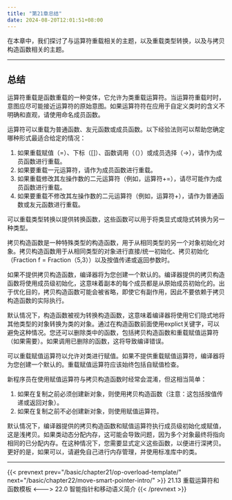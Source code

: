 ```yaml
---
title: "第21章总结"
date: 2024-08-20T12:01:51+08:00
---
```


在本章中，我们探讨了与运算符重载相关的主题，以及重载类型转换，以及与拷贝构造函数相关的主题。

***
## 总结

运算符重载是函数重载的一种变体，它允许为类重载运算符。当运算符重载时时，意图应尽可能接近运算符的原始意图。如果运算符符在应用于自定义类时的含义不明确和直观，请使用命名成员函数。

运算符可以重载为普通函数、友元函数或成员函数。以下经验法则可以帮助您确定哪种形式最适合给定的情况：

1. 如果重载赋值（=）、下标（[]）、函数调用（（））或成员选择（->），请作为成员函数进行重载。
2. 如果要重载一元运算符，请作为成员函数进行重载。
3. 如果重载修改其左操作数的二元运算符（例如，运算符+=），请尽可能作为成员函数进行重载。
4. 如果要重载不修改其左操作数的二元运算符（例如，运算符+），请作为普通函数或友元函数进行重载。


可以重载类型转换以提供转换函数，这些函数可以用于将类显式或隐式转换为另一种类型。

拷贝构造函数是一种特殊类型的构造函数，用于从相同类型的另一个对象初始化对象。拷贝构造函数用于从相同类型的对象进行直接/统一初始化、拷贝初始化（Fraction f = Fraction（5,3））以及按值传递或返回参数时。

如果不提供拷贝构造函数，编译器将为您创建一个默认的。编译器提供的拷贝构造函数将使用成员级初始化，这意味着副本的每个成员都是从原始成员初始化的。出于优化目的，拷贝构造函数可能会被省略，即使它有副作用，因此不要依赖于拷贝构造函数的实际执行。

默认情况下，构造函数被视为转换构造函数，这意味着编译器将使用它们隐式地将其他类型的对象转换为类的对象。通过在构造函数前面使用explict关键字，可以避免这种情况。您还可以删除类中的函数，包括拷贝构造函数和重载赋值运算符（如果需要）。如果调用已删除的函数，这将导致编译错误。

可以重载赋值运算符以允许对类进行赋值。如果不提供重载赋值运算符，编译器将为您创建一个默认的。重载赋值运算符应该始终包括自赋值检查。

新程序员在使用赋值运算符与拷贝构造函数时经常会混淆，但这相当简单：

1. 如果在复制之前必须创建新对象，则使用拷贝构造函数（注意：这包括按值传递或返回对象）。
2. 如果在复制之前不必创建新对象，则使用赋值运算符。

默认情况下，编译器提供的拷贝构造函数和赋值运算符执行成员级初始化或赋值，这是浅拷贝。如果类动态分配内存，这可能会导致问题，因为多个对象最终将指向相同的已分配内存。在这种情况下，您需要显式定义这些函数，以便进行深拷贝。更好的是，如果可以，请避免自己进行内存管理，并使用标准库中的类。

***

{{< prevnext prev="/basic/chapter21/op-overload-template/" next="/basic/chapter22/move-smart-pointer-intro/" >}}
21.13 重载运算符和函数模板
<--->
22.0 智能指针和移动语义简介
{{< /prevnext >}}
